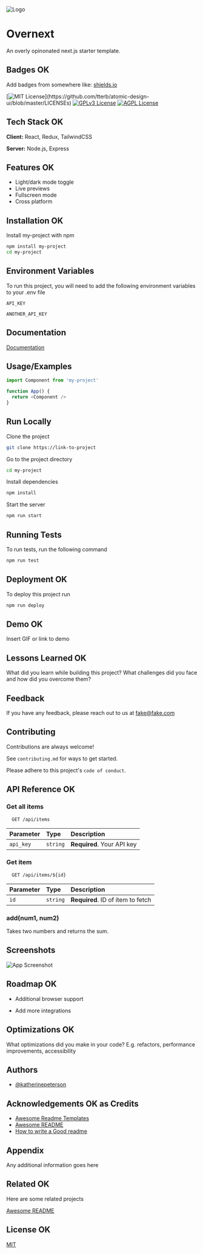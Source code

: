 ![Logo](https://dev-to-uploads.s3.amazonaws.com/uploads/articles/th5xamgrr6se0x5ro4g6.png)

# Overnext

An overly opinonated next.js starter template.

## Badges OK

Add badges from somewhere like: [shields.io](https://shields.io/)

[![MIT License](https://img.shields.io/apm/l/atomic-design-ui.svg?)](https://github.com/tterb/atomic-design-ui/blob/master/LICENSEs)
[![GPLv3 License](https://img.shields.io/badge/License-GPL%20v3-yellow.svg)](https://opensource.org/licenses/)
[![AGPL License](https://img.shields.io/badge/license-AGPL-blue.svg)](http://www.gnu.org/licenses/agpl-3.0)

## Tech Stack OK

**Client:** React, Redux, TailwindCSS

**Server:** Node.js, Express

## Features OK

- Light/dark mode toggle
- Live previews
- Fullscreen mode
- Cross platform

## Installation OK

Install my-project with npm

```bash
npm install my-project
cd my-project
```

## Environment Variables

To run this project, you will need to add the following environment variables to your .env file

`API_KEY`

`ANOTHER_API_KEY`

## Documentation

[Documentation](https://linktodocumentation)

## Usage/Examples

```javascript
import Component from 'my-project'

function App() {
  return <Component />
}
```

## Run Locally

Clone the project

```bash
git clone https://link-to-project
```

Go to the project directory

```bash
cd my-project
```

Install dependencies

```bash
npm install
```

Start the server

```bash
npm run start
```

## Running Tests

To run tests, run the following command

```bash
npm run test
```

## Deployment OK

To deploy this project run

```bash
npm run deploy
```

## Demo OK

Insert GIF or link to demo

## Lessons Learned OK

What did you learn while building this project? What challenges did you face and how did you overcome them?

## Feedback

If you have any feedback, please reach out to us at fake@fake.com

## Contributing

Contributions are always welcome!

See `contributing.md` for ways to get started.

Please adhere to this project's `code of conduct`.

## API Reference OK

### Get all items

```http
  GET /api/items
```

| Parameter | Type     | Description                |
| :-------- | :------- | :------------------------- |
| `api_key` | `string` | **Required**. Your API key |

### Get item

```http
  GET /api/items/${id}
```

| Parameter | Type     | Description                       |
| :-------- | :------- | :-------------------------------- |
| `id`      | `string` | **Required**. ID of item to fetch |

### add(num1, num2)

Takes two numbers and returns the sum.

## Screenshots

![App Screenshot](https://via.placeholder.com/468x300?text=App+Screenshot+Here)

## Roadmap OK

- Additional browser support

- Add more integrations

## Optimizations OK

What optimizations did you make in your code? E.g. refactors, performance improvements, accessibility

## Authors

- [@katherinepeterson](https://www.github.com/katherinepeterson)

## Acknowledgements OK as Credits

- [Awesome Readme Templates](https://awesomeopensource.com/project/elangosundar/awesome-README-templates)
- [Awesome README](https://github.com/matiassingers/awesome-readme)
- [How to write a Good readme](https://bulldogjob.com/news/449-how-to-write-a-good-readme-for-your-github-project)

## Appendix

Any additional information goes here

## Related OK

Here are some related projects

[Awesome README](https://github.com/matiassingers/awesome-readme)

## License OK

[MIT](https://choosealicense.com/licenses/mit/)
